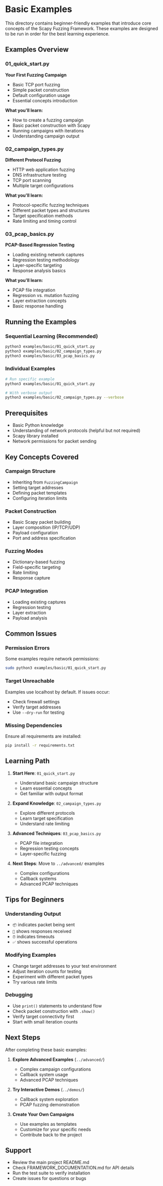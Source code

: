 # Basic Examples

This directory contains beginner-friendly examples that introduce core concepts of the Scapy Fuzzing Framework. These examples are designed to be run in order for the best learning experience.

## Examples Overview

### 01_quick_start.py
**Your First Fuzzing Campaign**
- Basic TCP port fuzzing
- Simple packet construction
- Default configuration usage
- Essential concepts introduction

**What you'll learn:**
- How to create a fuzzing campaign
- Basic packet construction with Scapy
- Running campaigns with iterations
- Understanding campaign output

### 02_campaign_types.py  
**Different Protocol Fuzzing**
- HTTP web application fuzzing
- DNS infrastructure testing
- TCP port scanning
- Multiple target configurations

**What you'll learn:**
- Protocol-specific fuzzing techniques
- Different packet types and structures
- Target specification methods
- Rate limiting and timing control

### 03_pcap_basics.py
**PCAP-Based Regression Testing**
- Loading existing network captures
- Regression testing methodology
- Layer-specific targeting
- Response analysis basics

**What you'll learn:**  
- PCAP file integration
- Regression vs. mutation fuzzing
- Layer extraction concepts
- Basic response handling

## Running the Examples

### Sequential Learning (Recommended)
```bash
python3 examples/basic/01_quick_start.py
python3 examples/basic/02_campaign_types.py  
python3 examples/basic/03_pcap_basics.py
```

### Individual Examples
```bash
# Run specific example
python3 examples/basic/01_quick_start.py

# With verbose output
python3 examples/basic/02_campaign_types.py --verbose
```

## Prerequisites

- Basic Python knowledge
- Understanding of network protocols (helpful but not required)
- Scapy library installed
- Network permissions for packet sending

## Key Concepts Covered

### Campaign Structure
- Inheriting from `FuzzingCampaign`
- Setting target addresses
- Defining packet templates
- Configuring iteration limits

### Packet Construction
- Basic Scapy packet building
- Layer composition (IP/TCP/UDP)
- Payload configuration
- Port and address specification

### Fuzzing Modes
- Dictionary-based fuzzing
- Field-specific targeting
- Rate limiting
- Response capture

### PCAP Integration
- Loading existing captures
- Regression testing
- Layer extraction
- Payload analysis

## Common Issues

### Permission Errors
Some examples require network permissions:
```bash
sudo python3 examples/basic/01_quick_start.py
```

### Target Unreachable
Examples use localhost by default. If issues occur:
- Check firewall settings
- Verify target addresses
- Use `--dry-run` for testing

### Missing Dependencies
Ensure all requirements are installed:
```bash
pip install -r requirements.txt
```

## Learning Path

1. **Start Here**: `01_quick_start.py`
   - Understand basic campaign structure
   - Learn essential concepts
   - Get familiar with output format

2. **Expand Knowledge**: `02_campaign_types.py`
   - Explore different protocols
   - Learn target specification
   - Understand rate limiting

3. **Advanced Techniques**: `03_pcap_basics.py`
   - PCAP file integration
   - Regression testing concepts
   - Layer-specific fuzzing

4. **Next Steps**: Move to `../advanced/` examples
   - Complex configurations
   - Callback systems
   - Advanced PCAP techniques

## Tips for Beginners

### Understanding Output
- `📦` indicates packet being sent
- `📨` shows responses received
- `⏰` indicates timeouts
- `✅` shows successful operations

### Modifying Examples
- Change target addresses to your test environment
- Adjust iteration counts for testing
- Experiment with different packet types
- Try various rate limits

### Debugging
- Use `print()` statements to understand flow
- Check packet construction with `.show()`
- Verify target connectivity first
- Start with small iteration counts

## Next Steps

After completing these basic examples:

1. **Explore Advanced Examples** (`../advanced/`)
   - Complex campaign configurations
   - Callback system usage
   - Advanced PCAP techniques

2. **Try Interactive Demos** (`../demos/`)
   - Callback system exploration
   - PCAP fuzzing demonstration

3. **Create Your Own Campaigns**
   - Use examples as templates
   - Customize for your specific needs
   - Contribute back to the project

## Support

- Review the main project README.md
- Check FRAMEWORK_DOCUMENTATION.md for API details
- Run the test suite to verify installation
- Create issues for questions or bugs
